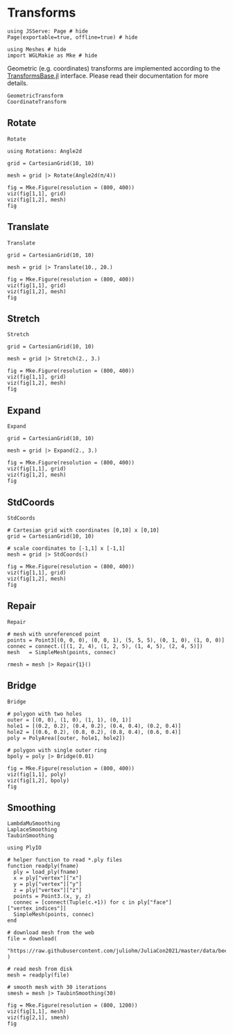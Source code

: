 # Transforms

```@example transforms
using JSServe: Page # hide
Page(exportable=true, offline=true) # hide
```

```@example transforms
using Meshes # hide
import WGLMakie as Mke # hide
```

Geometric (e.g. coordinates) transforms are implemented according to the
[TransformsBase.jl](https://github.com/JuliaML/TransformsBase.jl) interface.
Please read their documentation for more details.

```@docs
GeometricTransform
CoordinateTransform
```

## Rotate

```@docs
Rotate
```

```@example transforms
using Rotations: Angle2d

grid = CartesianGrid(10, 10)

mesh = grid |> Rotate(Angle2d(π/4))

fig = Mke.Figure(resolution = (800, 400))
viz(fig[1,1], grid)
viz(fig[1,2], mesh)
fig
```

## Translate

```@docs
Translate
```

```@example transforms
grid = CartesianGrid(10, 10)

mesh = grid |> Translate(10., 20.)

fig = Mke.Figure(resolution = (800, 400))
viz(fig[1,1], grid)
viz(fig[1,2], mesh)
fig
```

## Stretch

```@docs
Stretch
```

```@example transforms
grid = CartesianGrid(10, 10)

mesh = grid |> Stretch(2., 3.)

fig = Mke.Figure(resolution = (800, 400))
viz(fig[1,1], grid)
viz(fig[1,2], mesh)
fig
```

## Expand

```@docs
Expand
```

```@example transforms
grid = CartesianGrid(10, 10)

mesh = grid |> Expand(2., 3.)

fig = Mke.Figure(resolution = (800, 400))
viz(fig[1,1], grid)
viz(fig[1,2], mesh)
fig
```

## StdCoords

```@docs
StdCoords
```

```@example transforms
# Cartesian grid with coordinates [0,10] x [0,10]
grid = CartesianGrid(10, 10)

# scale coordinates to [-1,1] x [-1,1]
mesh = grid |> StdCoords()

fig = Mke.Figure(resolution = (800, 400))
viz(fig[1,1], grid)
viz(fig[1,2], mesh)
fig
```

## Repair

```@docs
Repair
```

```@example transforms
# mesh with unreferenced point
points = Point3[(0, 0, 0), (0, 0, 1), (5, 5, 5), (0, 1, 0), (1, 0, 0)]
connec = connect.([(1, 2, 4), (1, 2, 5), (1, 4, 5), (2, 4, 5)])
mesh   = SimpleMesh(points, connec)

rmesh = mesh |> Repair{1}()
```

## Bridge

```@docs
Bridge
```

```@example transforms
# polygon with two holes
outer = [(0, 0), (1, 0), (1, 1), (0, 1)]
hole1 = [(0.2, 0.2), (0.4, 0.2), (0.4, 0.4), (0.2, 0.4)]
hole2 = [(0.6, 0.2), (0.8, 0.2), (0.8, 0.4), (0.6, 0.4)]
poly = PolyArea([outer, hole1, hole2])

# polygon with single outer ring
bpoly = poly |> Bridge(0.01)

fig = Mke.Figure(resolution = (800, 400))
viz(fig[1,1], poly)
viz(fig[1,2], bpoly)
fig
```

## Smoothing

```@docs
LambdaMuSmoothing
LaplaceSmoothing
TaubinSmoothing
```

```@example transforms
using PlyIO

# helper function to read *.ply files
function readply(fname)
  ply = load_ply(fname)
  x = ply["vertex"]["x"]
  y = ply["vertex"]["y"]
  z = ply["vertex"]["z"]
  points = Point3.(x, y, z)
  connec = [connect(Tuple(c.+1)) for c in ply["face"]["vertex_indices"]]
  SimpleMesh(points, connec)
end

# download mesh from the web
file = download(
  "https://raw.githubusercontent.com/juliohm/JuliaCon2021/master/data/beethoven.ply"
)

# read mesh from disk
mesh = readply(file)

# smooth mesh with 30 iterations
smesh = mesh |> TaubinSmoothing(30)

fig = Mke.Figure(resolution = (800, 1200))
viz(fig[1,1], mesh)
viz(fig[2,1], smesh)
fig
```
